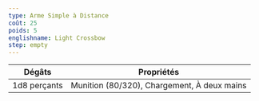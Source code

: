```yaml
---
type: Arme Simple à Distance
coût: 25
poids: 5
englishname: Light Crossbow
step: empty
---
```


| Dégâts       | Propriétés                                  |
| ------------ | ------------------------------------------- |
| 1d8 perçants | Munition (80/320), Chargement, À deux mains |
